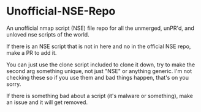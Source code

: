 # Unofficial-NSE-Repo
An unofficial nmap script (NSE) file repo for all the unmerged, unPR'd, and unloved nse scripts of the world.

If there is an NSE script that is not in here and no in the official NSE repo, make a PR to add it.

You can just use the clone script included to clone it down, try to make the second arg something unique, not just "NSE" or anything generic.
I'm not checking these so if you use them and bad things happen, that's on you sorry.

If there is something bad about a script (it's malware or something), make an issue and it will get removed.
